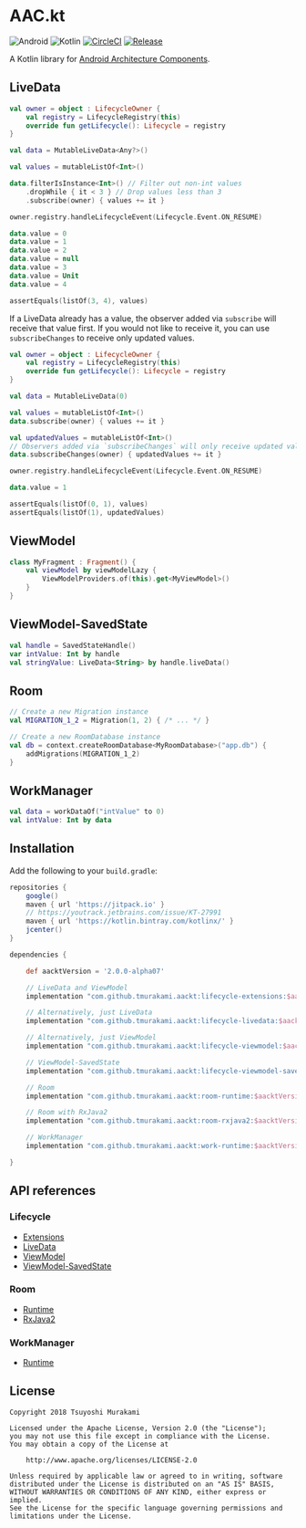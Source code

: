 # AAC.kt

![Android](https://img.shields.io/badge/Android-4.0%2B-blue.svg)
![Kotlin](https://img.shields.io/badge/Kotlin-1.3.21%2B-blue.svg)
[![CircleCI](https://circleci.com/gh/tmurakami/aackt.svg?style=shield)](https://circleci.com/gh/tmurakami/aackt)
[![Release](https://jitpack.io/v/tmurakami/aackt.svg)](https://jitpack.io/#tmurakami/aackt)

A Kotlin library for
[Android Architecture Components](https://developer.android.com/topic/libraries/architecture/).

## LiveData

```kotlin
val owner = object : LifecycleOwner {
    val registry = LifecycleRegistry(this)
    override fun getLifecycle(): Lifecycle = registry
}

val data = MutableLiveData<Any?>()

val values = mutableListOf<Int>()

data.filterIsInstance<Int>() // Filter out non-int values
    .dropWhile { it < 3 } // Drop values less than 3
    .subscribe(owner) { values += it }

owner.registry.handleLifecycleEvent(Lifecycle.Event.ON_RESUME)

data.value = 0
data.value = 1
data.value = 2
data.value = null
data.value = 3
data.value = Unit
data.value = 4

assertEquals(listOf(3, 4), values)
```

If a LiveData already has a value, the observer added via `subscribe`
will receive that value first. If you would not like to receive it, you
can use `subscribeChanges` to receive only updated values.

```kotlin
val owner = object : LifecycleOwner {
    val registry = LifecycleRegistry(this)
    override fun getLifecycle(): Lifecycle = registry
}

val data = MutableLiveData(0)

val values = mutableListOf<Int>()
data.subscribe(owner) { values += it }

val updatedValues = mutableListOf<Int>()
// Observers added via `subscribeChanges` will only receive updated values.
data.subscribeChanges(owner) { updatedValues += it }

owner.registry.handleLifecycleEvent(Lifecycle.Event.ON_RESUME)

data.value = 1

assertEquals(listOf(0, 1), values)
assertEquals(listOf(1), updatedValues)
```

## ViewModel

```kotlin
class MyFragment : Fragment() {
    val viewModel by viewModelLazy {
        ViewModelProviders.of(this).get<MyViewModel>()
    }
}
```

## ViewModel-SavedState

```kotlin
val handle = SavedStateHandle()
var intValue: Int by handle
val stringValue: LiveData<String> by handle.liveData()
```

## Room

```kotlin
// Create a new Migration instance
val MIGRATION_1_2 = Migration(1, 2) { /* ... */ }

// Create a new RoomDatabase instance
val db = context.createRoomDatabase<MyRoomDatabase>("app.db") {
    addMigrations(MIGRATION_1_2)
}
```

## WorkManager

```kotlin
val data = workDataOf("intValue" to 0)
val intValue: Int by data
```

## Installation

Add the following to your `build.gradle`:

```groovy
repositories {
    google()
    maven { url 'https://jitpack.io' }
    // https://youtrack.jetbrains.com/issue/KT-27991
    maven { url 'https://kotlin.bintray.com/kotlinx/' }
    jcenter()
}

dependencies {

    def aacktVersion = '2.0.0-alpha07'

    // LiveData and ViewModel
    implementation "com.github.tmurakami.aackt:lifecycle-extensions:$aacktVersion"

    // Alternatively, just LiveData
    implementation "com.github.tmurakami.aackt:lifecycle-livedata:$aacktVersion"

    // Alternatively, just ViewModel
    implementation "com.github.tmurakami.aackt:lifecycle-viewmodel:$aacktVersion"

    // ViewModel-SavedState
    implementation "com.github.tmurakami.aackt:lifecycle-viewmodel-savedstate:$aacktVersion"

    // Room
    implementation "com.github.tmurakami.aackt:room-runtime:$aacktVersion"

    // Room with RxJava2
    implementation "com.github.tmurakami.aackt:room-rxjava2:$aacktVersion"

    // WorkManager
    implementation "com.github.tmurakami.aackt:work-runtime:$aacktVersion"

}
```

## API references

### Lifecycle

- [Extensions](https://jitpack.io/com/github/tmurakami/aackt/lifecycle-extensions/2.0.0-alpha07/javadoc/lifecycle-extensions/)
- [LiveData](https://jitpack.io/com/github/tmurakami/aackt/lifecycle-livedata/2.0.0-alpha07/javadoc/lifecycle-livedata/)
- [ViewModel](https://jitpack.io/com/github/tmurakami/aackt/lifecycle-viewmodel/2.0.0-alpha07/javadoc/lifecycle-viewmodel/)
- [ViewModel-SavedState](https://jitpack.io/com/github/tmurakami/aackt/lifecycle-viewmodel-savedstate/2.0.0-alpha07/javadoc/lifecycle-viewmodel-savedstate/)

### Room

- [Runtime](https://jitpack.io/com/github/tmurakami/aackt/room-runtime/2.0.0-alpha07/javadoc/room-runtime/)
- [RxJava2](https://jitpack.io/com/github/tmurakami/aackt/room-rxjava2/2.0.0-alpha07/javadoc/room-rxjava2/)

### WorkManager

- [Runtime](https://jitpack.io/com/github/tmurakami/aackt/work-runtime/2.0.0-alpha07/javadoc/work-runtime/)

## License

```
Copyright 2018 Tsuyoshi Murakami

Licensed under the Apache License, Version 2.0 (the "License");
you may not use this file except in compliance with the License.
You may obtain a copy of the License at

    http://www.apache.org/licenses/LICENSE-2.0

Unless required by applicable law or agreed to in writing, software
distributed under the License is distributed on an "AS IS" BASIS,
WITHOUT WARRANTIES OR CONDITIONS OF ANY KIND, either express or implied.
See the License for the specific language governing permissions and
limitations under the License.
```
